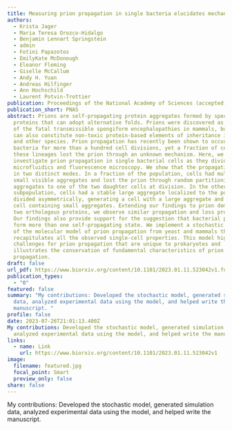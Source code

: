```yaml
---
title: Measuring prion propagation in single bacteria elucidates mechanism of loss
authors:
  - Krista Jager
  - Maria Teresa Orozco-Hidalgo
  - Benjamin Lennart Springstein
  - admin
  - Fotini Papazotos
  - EmilyKate McDonough
  - Eleanor Fleming
  - Giselle McCallum
  - Andy H. Yuan
  - Andreas Hilfinger
  - Ann Hochschild
  - Laurent Potvin-Trottier
publication: Proceedings of the National Academy of Sciences (accepted)
publication_short: PNAS
abstract: Prions are self-propagating protein aggregates formed by specific
  proteins that can adopt alternative folds. Prions were discovered as the cause
  of the fatal transmissible spongiform encephalopathies in mammals, but prions
  can also constitute non-toxic protein-based elements of inheritance in fungi
  and other species. Prion propagation has recently been shown to occur in
  bacteria for more than a hundred cell divisions, yet a fraction of cells in
  these lineages lost the prion through an unknown mechanism. Here, we
  investigate prion propagation in single bacterial cells as they divide using
  microfluidics and fluorescence microscopy. We show that the propagation occurs
  in two distinct modes. In a fraction of the population, cells had multiple
  small visible aggregates and lost the prion through random partitioning of
  aggregates to one of the two daughter cells at division. In the other
  subpopulation, cells had a stable large aggregate localized to the pole and
  divided asymmetrically, generating a cell with a large aggregate and another
  cell containing small aggregates. Extending our findings to prion domains from
  two orthologous proteins, we observe similar propagation and loss properties.
  Our findings also provide support for the suggestion that bacterial prions can
  form more than one self-propagating state. We implement a stochastic version
  of the molecular model of prion propagation from yeast and mammals that
  recapitulates all the observed single-cell properties. This model highlights
  challenges for prion propagation that are unique to prokaryotes and
  illustrates the conservation of fundamental characteristics of prion
  propagation.
draft: false
url_pdf: https://www.biorxiv.org/content/10.1101/2023.01.11.523042v1.full.pdf
publication_types:
  - "0"
featured: false
summary: "My contributions: Developed the stochastic model, generated simulation
  data, analyzed experimental data using the model, and helped write the
  manuscript. "
profile: false
date: 2023-07-26T21:01:13.400Z
My contributions: Developed the stochastic model, generated simulation data,
  analyzed experimental data using the model, and helped write the manuscript.
links:
  - name: Link
    url: https://www.biorxiv.org/content/10.1101/2023.01.11.523042v1
image:
  filename: featured.jpg
  focal_point: Smart
  preview_only: false
share: false
---
```

My contributions: Developed the stochastic model, generated simulation data, analyzed experimental data using the model, and helped write the manuscript.
